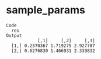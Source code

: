 # sample_params

    Code
      res
    Output
                [,1]     [,2]     [,3]
      [1,] 0.2370367 1.719275 2.927707
      [2,] 0.6276830 1.466931 2.339832

